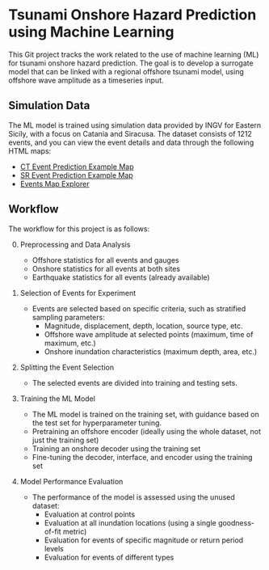 # Tsunami Onshore Hazard Prediction using Machine Learning

This Git project tracks the work related to the use of machine learning (ML) for tsunami onshore hazard prediction. The goal is to develop a surrogate model that can be linked with a regional offshore tsunami model, using offshore wave amplitude as a timeseries input.

## Simulation Data

The ML model is trained using simulation data provided by INGV for Eastern Sicily, with a focus on Catania and Siracusa. The dataset consists of 1212 events, and you can view the event details and data through the following HTML maps:

- [CT Event Prediction Example Map](/model/CT/plot/CTevent_example_93.html)
- [SR Event Prediction Example Map](/model/CT/plot/SRevent_example_12.html)
- [Events Map Explorer](/resources/gis/html/map_events.html)

## Workflow

The workflow for this project is as follows:

0. Preprocessing and Data Analysis
   - Offshore statistics for all events and gauges
   - Onshore statistics for all events at both sites
   - Earthquake statistics for all events (already available)

1. Selection of Events for Experiment
   - Events are selected based on specific criteria, such as stratified sampling parameters:
     - Magnitude, displacement, depth, location, source type, etc.
     - Offshore wave amplitude at selected points (maximum, time of maximum, etc.)
     - Onshore inundation characteristics (maximum depth, area, etc.)

2. Splitting the Event Selection
   - The selected events are divided into training and testing sets.

3. Training the ML Model
   - The ML model is trained on the training set, with guidance based on the test set for hyperparameter tuning.
   - Pretraining an offshore encoder (ideally using the whole dataset, not just the training set)
   - Training an onshore decoder using the training set
   - Fine-tuning the decoder, interface, and encoder using the training set

4. Model Performance Evaluation
   - The performance of the model is assessed using the unused dataset:
     - Evaluation at control points
     - Evaluation at all inundation locations (using a single goodness-of-fit metric)
     - Evaluation for events of specific magnitude or return period levels
     - Evaluation for events of different types
